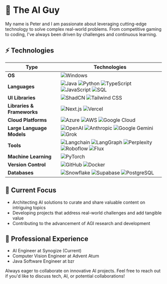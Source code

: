 # 🧙 The AI Guy 

My name is Peter and I am passionate about leveraging cutting-edge technology to solve complex real-world problems. From competitive gaming to coding, I've always been driven by challenges and continuous learning. 

## ⚡ Technologies

| **Type**                    | **Technologies**                                                                                                   |
|-----------------------------|---------------------------------------------------------------------------------------------------------------------|
| **OS**                      | ![Windows](https://img.shields.io/badge/Windows-blue)                                                                |
| **Languages**               | ![Java](https://img.shields.io/badge/Java-blue) ![Python](https://img.shields.io/badge/Python-blue) ![TypeScript](https://img.shields.io/badge/TypeScript-blue) ![JavaScript](https://img.shields.io/badge/JavaScript-yellow) ![SQL](https://img.shields.io/badge/SQL-blue) |
| **UI Libraries**            | ![ShadCN](https://img.shields.io/badge/ShadCN-gray) ![Tailwind CSS](https://img.shields.io/badge/TailwindCSS-blue)                                         |
| **Libraries & Frameworks**   | ![Next.js](https://img.shields.io/badge/Next.js-black) ![Vercel](https://img.shields.io/badge/Vercel-black) |
| **Cloud Platforms**          | ![Azure](https://img.shields.io/badge/Azure-blue) ![AWS](https://img.shields.io/badge/AWS-orange) ![Google Cloud](https://img.shields.io/badge/Google_Cloud-red) |
| **Large Language Models**    | ![OpenAI](https://img.shields.io/badge/OpenAI-purple) ![Anthropic](https://img.shields.io/badge/Anthropic-white) ![Google Gemini](https://img.shields.io/badge/Google_Gemini-red) ![Grok](https://img.shields.io/badge/Grok-black) |
| **Tools**                   | ![Langchain](https://img.shields.io/badge/Langchain-black) ![LangGraph](https://img.shields.io/badge/LangGraph-blue) ![Perplexity](https://img.shields.io/badge/Perplexity-blue) ![Roboflow](https://img.shields.io/badge/Roboflow-blue) ![Flux](https://img.shields.io/badge/Flux-orange)                                    |
| **Machine Learning**         | ![PyTorch](https://img.shields.io/badge/PyTorch-red)                                                                 |
| **Version Control**          | ![GitHub](https://img.shields.io/badge/Github-black) ![Docker](https://img.shields.io/badge/Docker-blue)                                                  |
| **Databases**               | ![Snowflake](https://img.shields.io/badge/Snowflake-blue) ![Supabase](https://img.shields.io/badge/Supabase-green) ![PostgreSQL](https://img.shields.io/badge/PostgreSQL-blue) |

## 🎯 Current Focus
- Architecting AI solutions to curate and share valuable content on intriguing topics
- Developing projects that address real-world challenges and add tangible value
- Contributing to the advancement of AGI research and development 
  
## 💼 Professional Experience
- AI Engineer at Synogize (Current)
- Computer Vision Engineer at Advent Atum
- Java Software Engineer at bzr

Always eager to collaborate on innovative AI projects. Feel free to reach out if you'd like to discuss tech, AI, or potential collaborations!
